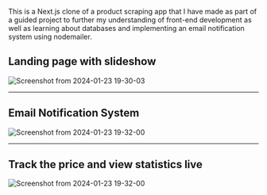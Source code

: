 This is a Next.js clone of a product scraping app that I have made as part of a guided project to further my understanding of front-end development as well as learning about databases and implementing an email notification system using nodemailer.

## Landing page with slideshow
![Screenshot from 2024-01-23 19-30-03](https://github.com/SahasT23/pricewise/assets/108793094/1757d26e-f2ca-43db-9052-5762b3557fc4)

----------------------------------------------------------------------------------------------------------------------------------------------------------------------------------------
## Email Notification System

![Screenshot from 2024-01-23 19-32-00](https://github.com/SahasT23/pricewise/assets/108793094/2ab7d1af-a3e2-4fdb-8911-6bf657fa8734)

----------------------------------------------------------------------------------------------------------------------------------------------------------------------------------------
## Track the price and view statistics live
![Screenshot from 2024-01-23 19-32-00](https://github.com/SahasT23/pricewise/assets/108793094/32e46877-b5e8-4e5f-830f-95d2054a9a81)
